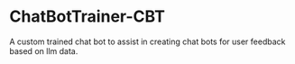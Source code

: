 # ChatBotTrainer-CBT
A custom trained chat bot to assist in creating chat bots for user feedback based on llm data.